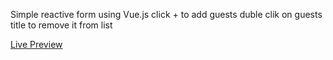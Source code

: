 Simple reactive form using Vue.js
click + to add guests
duble clik on guests title to remove it from list

<a href="madmax3365.github.io">Live Preview</a>
